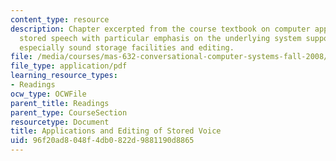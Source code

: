 ```yaml
---
content_type: resource
description: Chapter excerpted from the course textbook on computer applications of
  stored speech with particular emphasis on the underlying system support they require,
  especially sound storage facilities and editing.
file: /media/courses/mas-632-conversational-computer-systems-fall-2008/96f20ad8048f4db0822d9881190d8865_schmandt_ch4.pdf
file_type: application/pdf
learning_resource_types:
- Readings
ocw_type: OCWFile
parent_title: Readings
parent_type: CourseSection
resourcetype: Document
title: Applications and Editing of Stored Voice
uid: 96f20ad8-048f-4db0-822d-9881190d8865
---
```

